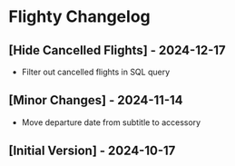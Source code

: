 # Flighty Changelog

## [Hide Cancelled Flights] - 2024-12-17

- Filter out cancelled flights in SQL query

## [Minor Changes] - 2024-11-14

- Move departure date from subtitle to accessory

## [Initial Version] - 2024-10-17
